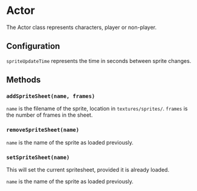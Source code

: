 # Actor
The Actor class represents characters, player or non-player.

## Configuration
`spriteUpdateTime` represents the time in seconds between sprite changes.

## Methods

### `addSpriteSheet(name, frames)`
`name` is the filename of the sprite, location in `textures/sprites/`.
`frames` is the number of frames in the sheet.

### `removeSpriteSheet(name)`
`name` is the name of the sprite as loaded previously.

### `setSpriteSheet(name)`
This will set the current spritesheet, provided it is already loaded.

`name` is the name of the sprite as loaded previously.